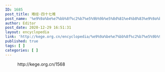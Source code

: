 ```yaml
---
ID: 1685
post_title: 难经·四十七难
post_name: '%e9%9a%be%e7%bb%8f%c2%b7%e5%9b%9b%e5%8d%81%e4%b8%83%e9%9a%be'
author: Editor
post_date: 2020-12-29 16:51:31
layout: encyclopedia
link: 'http://kege.org.cn/encyclopedia/%e9%9a%be%e7%bb%8f%c2%b7%e5%9b%9b%e5%8d%81%e4%b8%83%e9%9a%be'
published: true
tags: [ ]
categories: [ ]
---
```

<!-- wp:embed {"url":"http://kege.org.cn/1568","type":"wp-embed","providerNameSlug":"kege-org-cn","className":""} -->
<figure class="wp-block-embed is-type-wp-embed is-provider-kege-org-cn wp-block-embed-kege-org-cn"><div class="wp-block-embed__wrapper">
http://kege.org.cn/1568
</div></figure>
<!-- /wp:embed -->